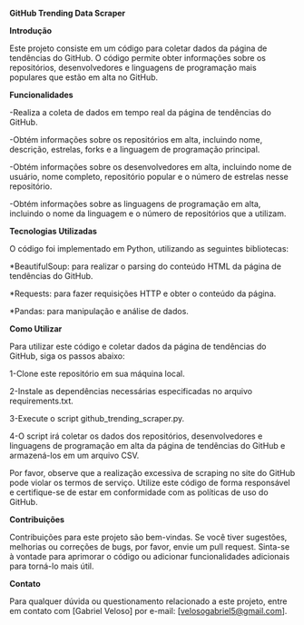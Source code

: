 **GitHub Trending Data Scraper**

**Introdução**

Este projeto consiste em um código para coletar dados da página de tendências do GitHub. O código permite obter informações sobre os repositórios, desenvolvedores e linguagens de programação mais populares que estão em alta no GitHub.

**Funcionalidades**

-Realiza a coleta de dados em tempo real da página de tendências do GitHub.

-Obtém informações sobre os repositórios em alta, incluindo nome, descrição, estrelas, forks e a linguagem de programação principal.

-Obtém informações sobre os desenvolvedores em alta, incluindo nome de usuário, nome completo, repositório popular e o número de estrelas nesse repositório.

-Obtém informações sobre as linguagens de programação em alta, incluindo o nome da linguagem e o número de repositórios que a utilizam.

**Tecnologias Utilizadas**

O código foi implementado em Python, utilizando as seguintes bibliotecas:

*BeautifulSoup: para realizar o parsing do conteúdo HTML da página de tendências do GitHub.

*Requests: para fazer requisições HTTP e obter o conteúdo da página.

*Pandas: para manipulação e análise de dados.

**Como Utilizar**

Para utilizar este código e coletar dados da página de tendências do GitHub, siga os passos abaixo:

1-Clone este repositório em sua máquina local.

2-Instale as dependências necessárias especificadas no arquivo requirements.txt.

3-Execute o script github_trending_scraper.py.

4-O script irá coletar os dados dos repositórios, desenvolvedores e linguagens de programação em alta da página de tendências do GitHub e armazená-los em um arquivo CSV.
  
  Por favor, observe que a realização excessiva de scraping no site do GitHub pode violar os termos de serviço. Utilize este código de forma responsável e certifique-se de estar em conformidade com as políticas de uso do GitHub.

**Contribuições**

Contribuições para este projeto são bem-vindas. Se você tiver sugestões, melhorias ou correções de bugs, por favor, envie um pull request. Sinta-se à vontade para aprimorar o código ou adicionar funcionalidades adicionais para torná-lo mais útil.

**Contato**

Para qualquer dúvida ou questionamento relacionado a este projeto, entre em contato com [Gabriel Veloso] por e-mail: [velosogabriel5@gmail.com].

